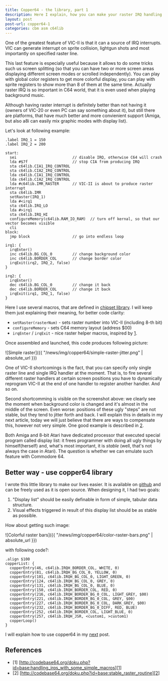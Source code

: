 ```yaml
---
title: Copper64 - the library, part 1
description: Here I explain, how you can make your raster IRQ handling code simpler and cleaner.
layout: post
post-url: copper64-1
categories: cbm asm c64lib
---
```

One of the greatest feature of VIC-II is that it can a source of IRQ interrupts. VIC can generate interrupt on sprite collision, lightgun shots and most importantly on specified raster line. 

This last feature is especially useful because it allows to do some tricks such us screen splitting (so that you can have two or more screen areas displaying different screen modes or scrolled independently). You can play with global color registers to get more colorful display, you can play with sprite registers to show more than 8 of them at the same time. Actually raster IRQ is so important in C64 world, that it is even used when playing background music.

Although having raster interrupt is definitely better than not having it (owners of VIC-20 or even PC can say something about it), but still there are platforms, that have much better and more convienient support (Amiga, but also a8i can easily mix graphic modes with display list).

Let's look at following example:

	.label IRQ_1 = 150
	.label IRQ_2 = 200

	start:
	  sei                         // disable IRQ, otherwise C64 will crash
	  lda #$7f                    // stop CIA from producing IRQ
	  sta c64lib.CIA1_IRQ_CONTROL
	  sta c64lib.CIA2_IRQ_CONTROL
	  lda c64lib.CIA1_IRQ_CONTROL
	  lda c64lib.CIA2_IRQ_CONTROL
	  lda #c64lib.IMR_RASTER      // VIC-II is about to produce raster interrupt
	  sta c64lib.IMR
	  setRaster(IRQ_1)
	  lda #<irq1
	  sta c64lib.IRQ_LO
	  lda #>irq1
	  sta c64lib.IRQ_HI
	  configureMemory(c64lib.RAM_IO_RAM)  // turn off kernal, so that our vector becomes visible
	  cli
	block:
	  jmp block                   // go into endless loop
	  
	irq1: {  
	  irqEnter()
	  inc c64lib.BG_COL_0         // change background color 
	  inc c64lib.BORDER_COL       // change border color
	  irqExit(irq2, IRQ_2, false)
	}  

	irq2: {
	  irqEnter()
	  dec c64lib.BG_COL_0         // change it back
	  dec c64lib.BORDER_COL       // change it back
	  irqExit(irq1, IRQ_1, false)
	}
	
Here I use several macros, that are defined in [chipset library](https://github.com/c64lib/chipset). I will keep them just explaining their meaning, for better code clarity:
* ```setRaster(rasterNum)``` - sets raster number into VIC-II (including 8-th bit)
* ```configureMemory``` - sets C64 memory layout (address $00)
* ```irqEnter``` / ```irqExit``` - nice raster helper macros, inspired by [1].

Once assembled and launched, this code produces following picture:

![Simple raster]({{ "/news/img/copper64/simple-raster-jitter.png" | absolute_url }})

One of VIC-II shortcomings is the fact, that you can specify only single raster line and single IRQ handler at the moment. That is, to fire several different raster handlers at certain screen positions you have to dynamically reprogram VIC-II at the end of one handler to register another handler. And so on.

Second shortcomming is visible on the screenshot above: we clearly see the moment when background color is changed and it's almost in the middle of the screen. Even worse: positions of these ugly "steps" are not stable, but they tend to jitter forth and back. I will explain this in details in my next article, today we will just believe that there are ways to compensate this, however not very simple. One good example is described in [2].

Both Amiga and 8-bit Atari have dedicated processor that executed special program called display list: it frees programmer with doing all ugly things by himself(herself) and, what's most important, it is *stable* (well, that's not always the case in Atari). The question is whether we can emulate such feature with Commodore 64.

## Better way - use copper64 library
I wrote this little library to make our lives easier. It is available on [github](https://github.com/c64lib/copper64) and can be freely used as it is open source. When designing it, I had two goals:
1. "Display list" should be easily definable in form of simple, tabular data structure.
1. Visual effects triggered in result of this display list should be as stable as possible.

How about getting such image:

![Colorful raster bars]({{ "/news/img/copper64/color-raster-bars.png" | absolute_url }})


with following code?:

	.align $100
	copperList: {
	  copperEntry(46, c64lib.IRQH_BORDER_COL, WHITE, 0)
	  copperEntry(81, c64lib.IRQH_BG_COL_0, YELLOW, 0)
	  copperEntry(101, c64lib.IRQH_BG_COL_0, LIGHT_GREEN, 0)
	  copperEntry(124, c64lib.IRQH_BG_COL_0, GREY, 0)
	  copperEntry(131, c64lib.IRQH_BG_COL_0, BLUE, 0)
	  copperEntry(150, c64lib.IRQH_BORDER_COL, RED, 0)
	  copperEntry(216, c64lib.IRQH_BORDER_BG_0_COL, LIGHT_GREY, $00)
	  copperEntry(221, c64lib.IRQH_BORDER_BG_0_COL, GREY, $00)
	  copperEntry(227, c64lib.IRQH_BORDER_BG_0_COL, DARK_GREY, $00)
	  copperEntry(232, c64lib.IRQH_BORDER_BG_0_DIFF, RED, BLUE)
	  copperEntry(252, c64lib.IRQH_BORDER_COL, LIGHT_BLUE, 0)
	  copperEntry(257, c64lib.IRQH_JSR, <custom1, >custom1)
	  copperLoop()
	}
	
I will explain how to use copper64 in my [next](copper64-2) post.

## References
* \[1\] [http://codebase64.org/doku.php?id=base:handling_irqs_with_some_simple_macros][1]
* \[2\] [http://codebase64.org/doku.php?id=base:stable_raster_routine][2]

[1]: http://codebase64.org/doku.php?id=base:handling_irqs_with_some_simple_macros
[2]: http://codebase64.org/doku.php?id=base:stable_raster_routine
